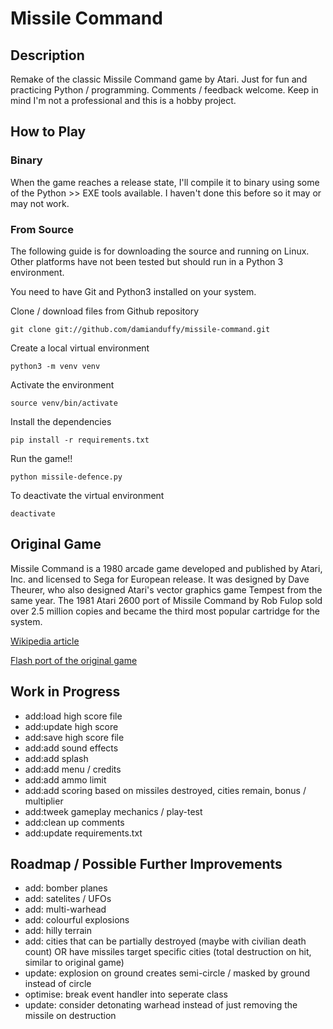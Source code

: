 # Missile Command

## Description
Remake of the classic Missile Command game by Atari.  Just for fun and practicing Python / programming.  Comments / feedback welcome.  Keep in mind I'm not a professional and this is a hobby project.

## How to Play

### Binary
When the game reaches a release state, I'll compile it to binary using some of the Python >> EXE tools available.  I haven't done this before so it may or may not work.

### From Source
The following guide is for downloading the source and running on Linux.  Other platforms have not been tested but should run in a Python 3 environment.

You need to have Git and Python3 installed on your system.

Clone / download files from Github repository

`git clone git://github.com/damianduffy/missile-command.git`

Create a local virtual environment

`python3 -m venv venv`

Activate the environment

`source venv/bin/activate`

Install the dependencies

`pip install -r requirements.txt`

Run the game!!

`python missile-defence.py`

To deactivate the virtual environment

`deactivate`

## Original Game
Missile Command is a 1980 arcade game developed and published by Atari, Inc. and licensed to Sega for European release. It was designed by Dave Theurer, who also designed Atari's vector graphics game Tempest from the same year. The 1981 Atari 2600 port of Missile Command by Rob Fulop sold over 2.5 million copies and became the third most popular cartridge for the system.

[Wikipedia article](https://en.wikipedia.org/wiki/Missile_Command)

[Flash port of the original game](http://www.arcadedivision.com/classicgame12/shooting/missile-command.html)

## Work in Progress
 - add:load high score file
 - add:update high score
 - add:save high score file
 - add:add sound effects
 - add:add splash
 - add:add menu / credits
 - add:add ammo limit
 - add:add scoring based on missiles destroyed, cities remain, bonus / multiplier
 - add:tweek gameplay mechanics / play-test
 - add:clean up comments
 - add:update requirements.txt

## Roadmap / Possible Further Improvements
 - add: bomber planes
 - add: satelites / UFOs
 - add: multi-warhead
 - add: colourful explosions
 - add: hilly terrain
 - add: cities that can be partially destroyed (maybe with civilian death count) OR have missiles target specific cities (total destruction on hit, similar to original game)
 - update: explosion on ground creates semi-circle / masked by ground instead of circle
 - optimise: break event handler into seperate class
 - update: consider detonating warhead instead of just removing the missile on destruction
